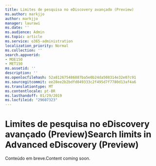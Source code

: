 ```yaml
---
title: Limites de pesquisa no eDiscovery avançado (Preview)
ms.author: markjjo
author: markjjo
manager: laurawi
ms.date: ''
ms.audience: Admin
ms.topic: article
ms.service: o365-administration
localization_priority: Normal
ms.collection: ''
search.appverid:
- MOE150
- MET150
ms.assetid: ''
description: ''
ms.openlocfilehash: 52a812675486887ba5e0b24da508314e32e07c91
ms.sourcegitcommit: ee28ee2b2bdfd049333c2f495d7f7780d13af4a6
ms.translationtype: MT
ms.contentlocale: pt-BR
ms.lasthandoff: 01/29/2019
ms.locfileid: "29607323"
---
```

# <a name="search-limits-in-advanced-ediscovery-preview"></a><span data-ttu-id="8361f-102">Limites de pesquisa no eDiscovery avançado (Preview)</span><span class="sxs-lookup"><span data-stu-id="8361f-102">Search limits in Advanced eDiscovery (Preview)</span></span>

<span data-ttu-id="8361f-103">Conteúdo em breve.</span><span class="sxs-lookup"><span data-stu-id="8361f-103">Content coming soon.</span></span>
